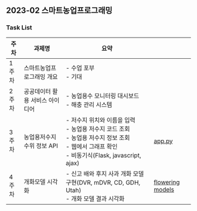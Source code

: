 ## 2023-02 스마트농업프로그래밍

### Task List
| 주차   | 과제명               | 요약                                                                                                            |                                        |
|------|-------------------|---------------------------------------------------------------------------------------------------------------|----------------------------------------|
| 1주차  | 스마트농업프로그래밍 개요     | - 수업 포부<br/>- 기대                                                                                              |                                        |
| 2주차  | 공공데이터 활용 서비스 아이디어 | - 농업용수 모니터링 대시보드<br/>- 해충 관리 시스템                                                                              |                                        |
| 3주차  | 농업용저수지 수위 정보 API    | - 저수지 위치와 이름을 입력<br/>- 농업용 저수지 코드 조회<br/>- 농업용 저수지 정보 조회<br/>- 웹에서 그래프 확인<br/>- 비동기식(Flask, javascript, ajax) | [app.py](03_api/app.py)                |
| 4주차  | 개화모델 시각화 | - 신고 배와 후지 사과 개화 모델 구현(DVR, mDVR, CD, GDH, Utah)<br/>- 개화 모델 결과 시각화                                           | [flowering models](04_floweringmodels) |